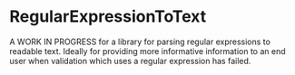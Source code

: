 # RegularExpressionToText
A WORK IN PROGRESS for a library for parsing regular expressions to readable text. Ideally for providing more informative information to an end user when validation which uses a regular expression has failed.

